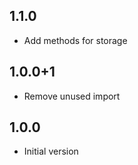 ## 1.1.0

- Add methods for storage

## 1.0.0+1

- Remove unused import

## 1.0.0

- Initial version